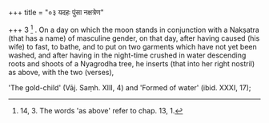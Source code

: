 +++
title = "०३ यदहः पुंसा नक्षत्रेण"

+++
3 [^1] . On a day on which the moon stands in conjunction with a Nakṣatra (that has a name) of masculine gender, on that day, after having caused (his wife) to fast, to bathe, and to put on two garments which have not yet been washed, and after having in the night-time crushed in water descending roots and shoots of a Nyagrodha tree, he inserts (that into her right nostril) as above, with the two (verses),


[^1]:  14, 3. The words 'as above' refer to chap. 13, 1.


'The gold-child' (Vāj. Saṃh. XIII, 4) and 'Formed of water' (ibid. XXXI, 17);
